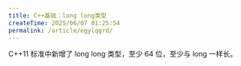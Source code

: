 ```yaml
---
title: C++基础：long long类型
createTime: 2025/06/07 01:25:54
permalink: /article/egylqgrd/
---
```

C++11 标准中新增了 long long 类型，至少 64 位，至少与 long 一样长。
